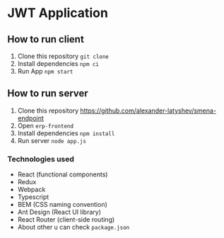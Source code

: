 # JWT Application

## How to run client

1. Clone this repository `git clone`
2. Install dependencies `npm ci`
3. Run App `npm start`

## How to run server

1. Clone this repository https://github.com/alexander-latyshev/smena-endpoint
2. Open `erp-frontend`
3. Install dependencies `npm install`
4. Run server `node app.js`

### Technologies used

- React (functional components)
- Redux
- Webpack
- Typescript
- BEM (CSS naming convention)
- Ant Design (React UI library)
- React Router (client-side routing)
- About other u can check `package.json`
